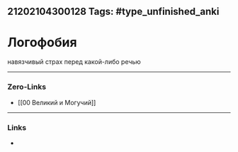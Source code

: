 21202104300128
Tags: #type_unfinished_anki 
---
# Логофобия

навязчивый страх перед какой-либо речью

---
### Zero-Links
- [[00 Великий и Могучий]]
---
### Links
-